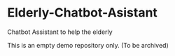 # Elderly-Chatbot-Asistant
Chatbot Assistant to help the elderly

This is an empty demo repository only. (To be archived)
